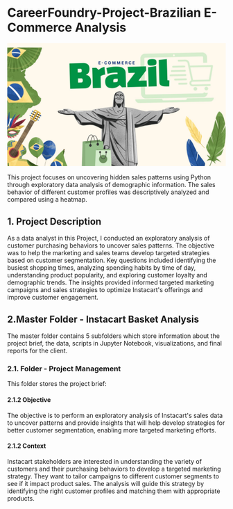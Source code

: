 # CareerFoundry-Project-Brazilian E-Commerce Analysis

![Brazilian E-Commerce](Visualizations/E-Commerce.jpg)

This project focuses on uncovering hidden sales patterns using Python through exploratory data analysis of demographic information. The sales behavior of different customer profiles was descriptively analyzed and compared using a heatmap.

## 1. Project Description
As a data analyst in this Project, I conducted an exploratory analysis of customer purchasing behaviors to uncover sales patterns. The objective was to help the marketing and sales teams develop targeted strategies based on customer segmentation. Key questions included identifying the busiest shopping times, analyzing spending habits by time of day, understanding product popularity, and exploring customer loyalty and demographic trends. The insights provided informed targeted marketing campaigns and sales strategies to optimize Instacart's offerings and improve customer engagement.

## 2.Master Folder - Instacart Basket Analysis
The master folder contains 5 subfolders which store information about the project brief, the data, scripts in Jupyter Notebook, visualizations, and final reports for the client.
### 2.1. Folder - Project Management
This folder stores the project brief:

#### 2.1.2 Objective
The objective is to perform an exploratory analysis of Instacart's sales data to uncover patterns and provide insights that will help develop strategies for better customer segmentation, enabling more targeted marketing efforts.

#### 2.1.2 Context
Instacart stakeholders are interested in understanding the variety of customers and their purchasing behaviors to develop a targeted marketing strategy. They want to tailor campaigns to different customer segments to see if it impact product sales. The analysis will guide this strategy by identifying the right customer profiles and matching them with appropriate products.
